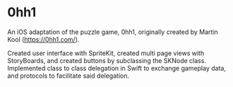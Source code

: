# 0hh1

An iOS adaptation of the puzzle game, 0hh1, originally created by Martin Kool (https://0hh1.com/). 

Created user interface with SpriteKit, created multi page views with StoryBoards, and created buttons by subclassing the SKNode class. Implemented class to class delegation in Swift to exchange gameplay data, and protocols to facilitate said delegation. 
